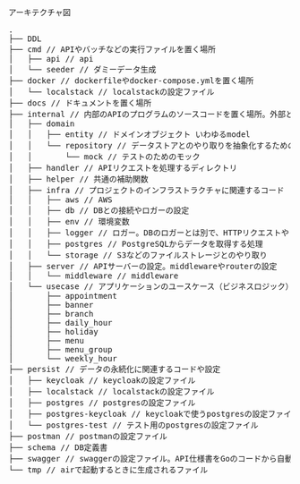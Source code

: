 アーキテクチャ図
<pre>
.
├── DDL
├── cmd // APIやバッチなどの実行ファイルを置く場所
│   ├── api // api
│   └── seeder // ダミーデータ生成
├── docker // dockerfileやdocker-compose.ymlを置く場所
│   └── localstack // localstackの設定ファイル
├── docs // ドキュメントを置く場所
├── internal // 内部のAPIのプログラムのソースコードを置く場所。外部との接続についてはここには置かない
│   ├── domain
│   │   ├── entity // ドメインオブジェクト いわゆるmodel
│   │   └── repository // データストアとのやり取りを抽象化するためのリポジトリインターフェイス
│   │       └── mock // テストのためのモック
│   ├── handler // APIリクエストを処理するディレクトリ
│   ├── helper // 共通の補助関数
│   ├── infra // プロジェクトのインフラストラクチャに関連するコード
│   │   ├── aws // AWS
│   │   ├── db // DBとの接続やロガーの設定
│   │   ├── env // 環境変数
│   │   ├── logger // ロガー。DBのロガーとは別で、HTTPリクエストやレスポンスで使用する
│   │   ├── postgres // PostgreSQLからデータを取得する処理
│   │   └── storage // S3などのファイルストレージとのやり取り
│   ├── server // APIサーバーの設定。middlewareやrouterの設定
│   │   └── middleware // middleware
│   └── usecase // アプリケーションのユースケース（ビジネスロジック）を格納。メソッドごとにUsecaseを作成する
│       ├── appointment
│       ├── banner
│       ├── branch
│       ├── daily_hour
│       ├── holiday
│       ├── menu
│       ├── menu_group
│       └── weekly_hour
├── persist // データの永続化に関連するコードや設定
│   ├── keycloak // keycloakの設定ファイル
│   ├── localstack // localstackの設定ファイル
│   ├── postgres // postgresの設定ファイル
│   ├── postgres-keycloak // keycloakで使うpostgresの設定ファイル
│   └── postgres-test // テスト用のpostgresの設定ファイル
├── postman // postmanの設定ファイル
├── schema // DB定義書
├── swagger // swaggerの設定ファイル。API仕様書をGoのコードから自動生成する
└── tmp // airで起動するときに生成されるファイル
</pre>